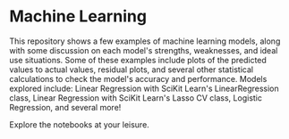 # Machine Learning

This repository shows a few examples of machine learning models, along with some discussion on each model's strengths, weaknesses, and ideal use situations. Some of these examples include plots of the predicted values to actual values, residual plots, and several other statistical calculations to check the model's accuracy and performance. Models explored include: Linear Regression with SciKit Learn's LinearRegression class, Linear Regression with SciKit Learn's Lasso CV class, Logistic Regression, and several more! 

Explore the notebooks at your leisure.
